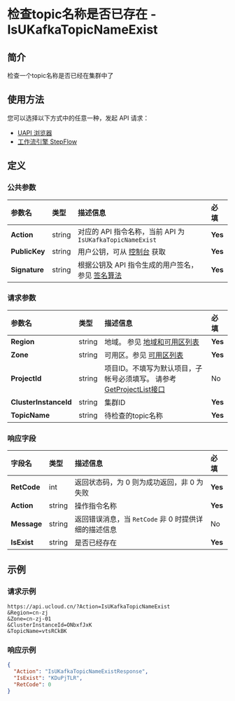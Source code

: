 # 检查topic名称是否已存在 - IsUKafkaTopicNameExist

## 简介

检查一个topic名称是否已经在集群中了






## 使用方法

您可以选择以下方式中的任意一种，发起 API 请求：
- [UAPI 浏览器](https://console.ucloud.cn/uapi/detail?id=IsUKafkaTopicNameExist)
- [工作流引擎 StepFlow](https://console.ucloud.cn/stepflow/manage/)


## 定义

### 公共参数

| 参数名 | 类型 | 描述信息 | 必填 |
|:---|:---|:---|:---|
| **Action**     | string  | 对应的 API 指令名称，当前 API 为 `IsUKafkaTopicNameExist`                        | **Yes** |
| **PublicKey**  | string  | 用户公钥，可从 [控制台](https://console.ucloud.cn/uapi/apikey) 获取                                             | **Yes** |
| **Signature**  | string  | 根据公钥及 API 指令生成的用户签名，参见 [签名算法](api/summary/signature.md)  | **Yes** |

### 请求参数

| 参数名 | 类型 | 描述信息 | 必填 |
|:---|:---|:---|:---|
| **Region** | string | 地域。 参见 [地域和可用区列表](api/summary/regionlist) |**Yes**|
| **Zone** | string | 可用区。参见 [可用区列表](api/summary/regionlist) |**Yes**|
| **ProjectId** | string | 项目ID。不填写为默认项目，子帐号必须填写。 请参考[GetProjectList接口](api/summary/get_project_list) |No|
| **ClusterInstanceId** | string | 集群ID |**Yes**|
| **TopicName** | string | 待检查的topic名称 |**Yes**|

### 响应字段

| 字段名 | 类型 | 描述信息 | 必填 |
|:---|:---|:---|:---|
| **RetCode** | int | 返回状态码，为 0 则为成功返回，非 0 为失败 |**Yes**|
| **Action** | string | 操作指令名称 |**Yes**|
| **Message** | string | 返回错误消息，当 `RetCode` 非 0 时提供详细的描述信息 |No|
| **IsExist** | string | 是否已经存在 |**Yes**|




## 示例

### 请求示例
    
```
https://api.ucloud.cn/?Action=IsUKafkaTopicNameExist
&Region=cn-zj
&Zone=cn-zj-01
&ClusterInstanceId=ONbxfJxK
&TopicName=vtsRCkBK
```

### 响应示例
    
```json
{
  "Action": "IsUKafkaTopicNameExistResponse",
  "IsExist": "KDuPjTLR",
  "RetCode": 0
}
```





